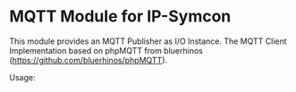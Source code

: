 MQTT Module for IP-Symcon
================

This module provides an MQTT Publisher as I/O Instance.
The MQTT Client Implementation based on phpMQTT from bluerhinos (https://github.com/bluerhinos/phpMQTT).

Usage:
<?

...
MQTT_Publish($id, $topic, $content, $qos, $retained);

?>
